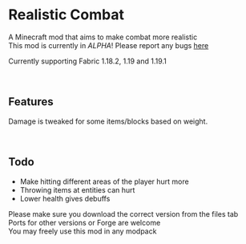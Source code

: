 # Realistic Combat

A Minecraft mod that aims to make combat more realistic  
This mod is currently in *ALPHA*! Please report any bugs [here](https://github.com/henos1029/realistic_combat/issues)

Currently supporting Fabric 1.18.2, 1.19 and 1.19.1  

 

## Features

Damage is tweaked for some items/blocks based on weight.

 

## Todo

* Make hitting different areas of the player hurt more   
* Throwing items at entities can hurt 
* Lower health gives debuffs
 


Please make sure you download the correct version from the files tab  
Ports for other versions or Forge are welcome  
You may freely use this mod in any modpack  

